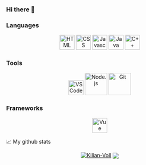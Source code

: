 ### Hi there 👋

<h3 align="left">Languages</h3>
<p align="center">
<img alt="HTML" width="40px" height="40px" src="https://raw.githubusercontent.com/yurijserrano/Github-Profile-Readme-Logos/042e36c55d4d757621dedc4f03108213fbb57ec4/others/html.svg" />
<img alt="CSS" width="40px" height="40px" src="https://raw.githubusercontent.com/yurijserrano/Github-Profile-Readme-Logos/042e36c55d4d757621dedc4f03108213fbb57ec4/others/css.svg" />
<img alt="Javascript" width="40px" height="40px" src="https://raw.githubusercontent.com/yurijserrano/Github-Profile-Readme-Logos/042e36c55d4d757621dedc4f03108213fbb57ec4/programming%20languages/javascript.svg" />
<img alt="Java" width="40px" height="40px" src="https://raw.githubusercontent.com/yurijserrano/Github-Profile-Readme-Logos/042e36c55d4d757621dedc4f03108213fbb57ec4/programming%20languages/java.svg" />
<img alt="C++" width="40px" height="40px" src="https://raw.githubusercontent.com/yurijserrano/Github-Profile-Readme-Logos/042e36c55d4d757621dedc4f03108213fbb57ec4/programming%20languages/c%2B%2B.svg" />
</p>

<h3 align="left">Tools</h3>
<p align="center">
<img alt="VSCode" width="40px" height="40px" src="https://raw.githubusercontent.com/yurijserrano/Github-Profile-Readme-Logos/042e36c55d4d757621dedc4f03108213fbb57ec4/text%20editors/vscode.svg" />
<img alt="Node.js" width="60px" height="60px" src="https://raw.githubusercontent.com/yurijserrano/Github-Profile-Readme-Logos/042e36c55d4d757621dedc4f03108213fbb57ec4/frameworks/nodejs.svg" />
<img alt="Git" width="60px" height="60px" src="https://raw.githubusercontent.com/yurijserrano/Github-Profile-Readme-Logos/042e36c55d4d757621dedc4f03108213fbb57ec4/others/git.svg" />
</p>

 <h3 align="left">Frameworks</h3>
<p align="center">
<img alt="Vue" width="40px" height="40px" src="https://raw.githubusercontent.com/yurijserrano/Github-Profile-Readme-Logos/042e36c55d4d757621dedc4f03108213fbb57ec4/frameworks/vuejs.svg" />
</p>

📈 My github stats

<p align="center"> <a href="https://github.com/anuraghazra/github-readme-stats"><img src="https://github-readme-stats.vercel.app/api?username=Kilian-Voll&show_icons=true&theme=gotham" alt="Kilian-Voll" /></a>
 <a href="https://github.com/anuraghazra/github-readme-stats"><img align="center" src="https://github-readme-stats.vercel.app/api/top-langs/?username=Kilian-Voll&hide_progress=true" /></a>
 </p>
<!--
**Kilian-Voll/Kilian-Voll** is a ✨ _special_ ✨ repository because its `README.md` (this file) appears on your GitHub profile.

Here are some ideas to get you started:

- 🔭 I’m currently working on ...
- 🌱 I’m currently learning ...
- 👯 I’m looking to collaborate on ...
- 🤔 I’m looking for help with ...
- 💬 Ask me about ...
- 📫 How to reach me: ...
- 😄 Pronouns: ...
- ⚡ Fun fact: ...
-->
